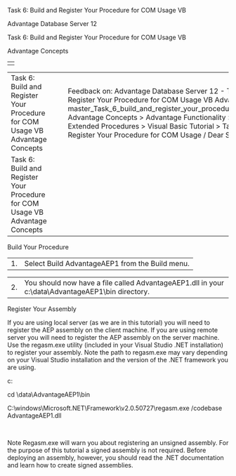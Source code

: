 Task 6: Build and Register Your Procedure for COM Usage VB




Advantage Database Server 12  

Task 6: Build and Register Your Procedure for COM Usage VB

Advantage Concepts

|  |
| --- |
|  |

|  |  |  |  |  |
| --- | --- | --- | --- | --- |
| Task 6: Build and Register Your Procedure for COM Usage VB  Advantage Concepts |  |  | Feedback on: Advantage Database Server 12 - Task 6: Build and Register Your Procedure for COM Usage VB Advantage Concepts master\_Task\_6\_build\_and\_register\_your\_procedure\_for\_com\_usage\_vb Advantage Concepts > Advantage Functionality > Advantage Extended Procedures > Visual Basic Tutorial > Task 6:  Build and Register Your Procedure for COM Usage / Dear Support Staff, |  |
| Task 6: Build and Register Your Procedure for COM Usage VB  Advantage Concepts |  |  |  |  |

Build Your Procedure

|  |  |
| --- | --- |
| 1. | Select Build AdvantageAEP1 from the Build menu. |

|  |  |
| --- | --- |
| 2. | You should now have a file called AdvantageAEP1.dll in your c:\data\AdvantageAEP1\bin directory. |

Register Your Assembly

If you are using local server (as we are in this tutorial) you will need to register the AEP assembly on the client machine. If you are using remote server you will need to register the AEP assembly on the server machine. Use the regasm.exe utility (included in your Visual Studio .NET installation) to register your assembly. Note the path to regasm.exe may vary depending on your Visual Studio installation and the version of the .NET framework you are using.

c:

cd \data\AdvantageAEP1\bin

C:\windows\Microsoft.NET\Framework\v2.0.50727\regasm.exe /codebase AdvantageAEP1.dll

 

Note Regasm.exe will warn you about registering an unsigned assembly. For the purpose of this tutorial a signed assembly is not required. Before deploying an assembly, however, you should read the .NET documentation and learn how to create signed assemblies.